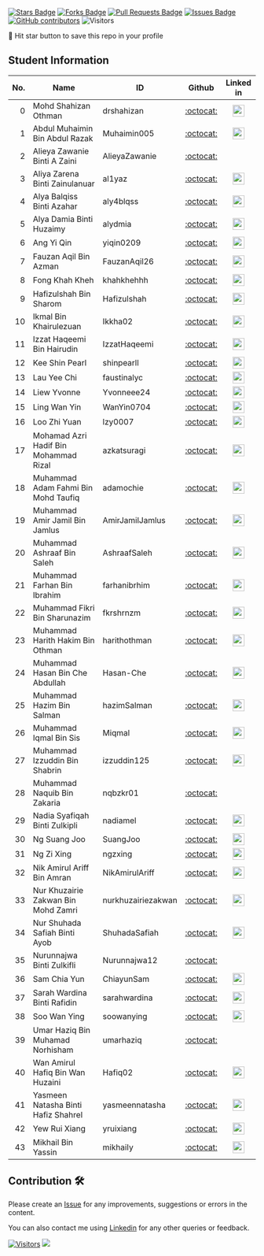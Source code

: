 <a href="https://github.com/drshahizan/HPDP/stargazers"><img src="https://img.shields.io/github/stars/drshahizan/HPDP" alt="Stars Badge"/></a>
<a href="https://github.com/drshahizan/HPDP/network/members"><img src="https://img.shields.io/github/forks/drshahizan/HPDP" alt="Forks Badge"/></a>
<a href="https://github.com/drshahizan/HPDP/pulls"><img src="https://img.shields.io/github/issues-pr/drshahizan/HPDP" alt="Pull Requests Badge"/></a>
<a href="https://github.com/drshahizan/HPDP"><img src="https://img.shields.io/github/issues/drshahizan/HPDP" alt="Issues Badge"/></a>
<a href="https://github.com/drshahizan/HPDP/graphs/contributors"><img alt="GitHub contributors" src="https://img.shields.io/github/contributors/drshahizan/HPDP?color=2b9348"></a>
![Visitors](https://api.visitorbadge.io/api/visitors?path=https%3A%2F%2Fgithub.com%2Fdrshahizan%2FHPDP&labelColor=%23d9e3f0&countColor=%23697689&style=flat)

🌟 Hit star button to save this repo in your profile

## Student Information

| No. | Name                                     | ID          | Github                         | Linked in |
|-----:|------------------------------------------|-------------|:--------------------------------:| :--------------------------------:|
| 0   | Mohd Shahizan Othman          | drshahizan            | [:octocat:](https://github.com/drshahizan) | <a href="https://www.linkedin.com/in/drshahizan" ><img src="./images/linkedin.png" width="24px" height="24px" ></a> |
| 1   | Abdul Muhaimin Bin Abdul Razak          |Muhaimin005             | [:octocat:](https://github.com/Muhaimin005) | <a href="[https://www.linkedin.com/in/abdul-muhaimin](https://www.linkedin.com/in/abdul-muhaimin-65390b23b?utm_source=share&utm_campaign=share_via&utm_content=profile&utm_medium=android_app)" ><img src="./images/linkedin.png" width="24px" height="24px" ></a>
| 2   | Alieya Zawanie Binti A Zaini            |AlieyaZawanie             | [:octocat:](https://github.com/AlieyaZawanie) |
| 3   | Aliya Zarena Binti Zainulanuar          |al1yaz       | [:octocat:](https://github.com/al1yaz) |<a href="https://www.linkedin.com/in/aliya-zarena-239469270" ><img src="./images/linkedin.png" width="24px" height="24px" ></a> |
| 4   | Alya Balqiss Binti Azahar               |aly4blqss     | [:octocat:](https://github.com/aly4blqss) | <a href="https://www.linkedin.com/in/alyabalqiss" ><img src="./images/linkedin.png" width="24px" height="24px" ></a> |
| 5   | Alya Damia Binti Huzaimy                |alydmia      | [:octocat:](https://github.com/alydmia) | <a href="https://www.linkedin.com/in/alya-damia-huzaimy-555638224" ><img src="./images/linkedin.png" width="24px" height="24px" ></a> |
| 6   | Ang Yi Qin                              |  yiqin0209           | [:octocat:](https://github.com/yiqin0209) | <a href = "https://www.linkedin.com/in/ang-yi-qin-696396225"> <img src="./images/linkedin.png" width="24px" height="24px" ></a> |
| 7   | Fauzan Aqil Bin Azman                   |FauzanAqil26           | [:octocat:](https://github.com/FauzanAqil26) |<a href="https://www.linkedin.com/in/fauzan-aqil-azman-126077203/" ><img src="./images/linkedin.png" width="24px" height="24px" ></a>
| 8   | Fong Khah Kheh                          |khahkhehhh             | [:octocat:](https://github.com/khahkhehhh) |<a href="https://www.linkedin.com/in/fong-khah-kheh-0a539625a" ><img src="./images/linkedin.png" width="24px" height="24px" ></a> |
| 9   | Hafizulshah Bin Sharom                  |Hafizulshah  | [:octocat:](https://github.com/Hafizulshah) | <a href="https://my.linkedin.com/in/hafizulshah-sharom-5b3b2423b" ><img src="./images/linkedin.png" width="24px" height="24px" ></a>
| 10  | Ikmal Bin Khairulezuan                  |Ikkha02      | [:octocat:](https://github.com/Ikkha02) |<a href="https://www.linkedin.com/in/ikmal-khairulezuan-b50022225/" ><img src="./images/linkedin.png" width="24px" height="24px" ></a> |
| 11  | Izzat Haqeemi Bin Hairudin              |IzzatHaqeemi| [:octocat:](https://github.com/IzzatHaqeemi) | <a href="https://www.linkedin.com/in/izzat-haqeemi-bin-hairudin-76a207269" ><img src="./images/linkedin.png" width="24px" height="24px" ></a>
| 12  | Kee Shin Pearl                          |shinpearll   | [:octocat:](https://github.com/shinpearll) | <a href="https://www.linkedin.com/in/kee-shinpearl/" ><img src="./images/linkedin.png" width="24px" height="24px" ></a>
| 13  | Lau Yee Chi                             |faustinalyc             | [:octocat:](https://github.com/faustinalyc) |<a href="https://www.linkedin.com/in/lauyeechi0915" ><img src="./images/linkedin.png" width="24px" height="24px" ></a> |
| 14  | Liew Yvonne                             |Yvonneee24   | [:octocat:](https://github.com/Yvonneee24) | <a href="https://www.linkedin.com/in/liew-yvonne-a69180225/" ><img src="./images/linkedin.png" width="24px" height="24px" ></a> |
| 15  | Ling Wan Yin                            |WanYin0704   | [:octocat:](https://github.com/WanYin0704) | <a href="https://www.linkedin.com/in/lingwanyin" ><img src="./images/linkedin.png" width="24px" height="24px" ></a> |
| 16  | Loo Zhi Yuan                            |lzy0007      | [:octocat:](https://github.com/lzy0007) | <a href="https://www.linkedin.com/in/loo-zhi-yuan-89779b224" ><img src="./images/linkedin.png" width="24px" height="24px" ></a> |
| 17  | Mohamad Azri Hadif Bin Mohammad Rizal  |azkatsuragi| [:octocat:](https://github.com/azkatsuragi) |<a href="https://www.linkedin.com/in/azrihadif" ><img src="./images/linkedin.png" width="24px" height="24px" ></a> |
| 18  | Muhammad Adam Fahmi Bin Mohd Taufiq     |adamochie    | [:octocat:](https://github.com/adamochie) |<a href="https://www.linkedin.com/in/adam-fahmi-taufiq" ><img src="./images/linkedin.png" width="24px" height="24px" ></a> |
| 19  | Muhammad Amir Jamil Bin Jamlus          | AmirJamilJamlus            | [:octocat:](https://github.com/your_id) |   <a href="https://www.linkedin.com/in/amir-jamlus-7a099b208" ><img src="./images/linkedin.png" width="24px" height="24px" ></a> |
| 20  | Muhammad Ashraaf Bin Saleh              |AshraafSaleh| [:octocat:](https://github.com/AshraafSaleh) |<a href="https://www.linkedin.com/in/muhammadashraafsaleh" ><img src="./images/linkedin.png" width="24px" height="24px" ></a> |
| 21  | Muhammad Farhan Bin Ibrahim             |farhanibrhim             | [:octocat:](https://github.com/farhanibrhim) | <a href="https://www.linkedin.com/in/farhanibrhim/" ><img src="./images/linkedin.png" width="24px" height="24px" ></a> |
| 22  | Muhammad Fikri Bin Sharunazim           |fkrshrnzm             | [:octocat:](https://github.com/fkrshrnzm) | <a href="https://www.linkedin.com/in/muhammad-fikri19" ><img src="./images/linkedin.png" width="24px" height="24px" ></a> |
| 23  | Muhammad Harith Hakim Bin Othman        |harithothman             | [:octocat:](https://github.com/harithothman) | <a href="https://www.linkedin.com/in/harith-hakim-705364235"><img src="./images/linkedin.png" width="24px" height="24px" ></a> |
| 24  | Muhammad Hasan Bin Che Abdullah         |Hasan-Che    | [:octocat:](https://github.com/Hasan-Che) | <a href="https://www.linkedin.com/in/hasan-che-abdullah-811262218" ><img src="./images/linkedin.png" width="24px" height="24px" ></a> |
| 25  | Muhammad Hazim Bin Salman               |hazimSalman             | [:octocat:](https://github.com/your_id) | <a href="https://www.linkedin.com/in/hazimsalman" ><img src="./images/linkedin.png" width="24px" height="24px" ></a> 
| 26  | Muhammad Iqmal Bin Sis                  |Miqmal      | [:octocat:](https://github.com/Miqmal) | <a href="https://www.linkedin.com/in/muhammad-iqmal18/" ><img src="./images/linkedin.png" width="24px" height="24px" ></a> |
| 27  | Muhammad Izzuddin Bin Shabrin           |izzuddin125             | [:octocat:](https://github.com/izzuddin125) | <a href="https://www.linkedin.com/in/muhammad-izzuddin-shabrin/" ><img src="./images/linkedin.png" width="24px" height="24px" ></a> |
| 28  | Muhammad Naquib Bin Zakaria             |nqbzkr01     | [:octocat:](https://github.com/nqbzkr01) |
| 29  | Nadia Syafiqah Binti Zulkipli           |nadiamel     | [:octocat:](https://github.com/nadiamel) |<a href="https://www.linkedin.com/in/nadia-syafiqah-zulkipli" ><img src="./images/linkedin.png" width="24px" height="24px" ></a> |
| 30  | Ng Suang Joo                            |SuangJoo             | [:octocat:](https://github.com/SuangJoo) |<a href="https://www.linkedin.com/in/ng-suang-joo-389335212" ><img src="./images/linkedin.png" width="24px" height="24px" ></a> |
| 31  | Ng Zi Xing                              |ngzxing      | [:octocat:](https://github.com/ngzxing) |<a href="https://www.linkedin.com/in/ng-zi-xing-a3a466270" ><img src="./images/linkedin.png" width="24px" height="24px" ></a> |
| 32  | Nik Amirul Ariff Bin Amran              |NikAmirulAriff   | [:octocat:](https://github.com/NikAmirulAriff) |<a href="https://www.linkedin.com/in/amirul-amran"><img src="./images/linkedin.png" width="24px" height="24px" ></a>|
| 33  | Nur Khuzairie Zakwan Bin Mohd Zamri     |nurkhuzairiezakwan             | [:octocat:](https://github.com/nurkhuzairiezakwan) |<a href="https://www.linkedin.com/in/khuzairie" ><img src="./images/linkedin.png" width="24px" height="24px" ></a> |
| 34  | Nur Shuhada Safiah Binti Ayob           |ShuhadaSafiah            | [:octocat:](https://github.com/ShuhadaSafiah) |<a href="www.linkedin.com/in/nur-shuhada-safiah-ayob-932105242" ><img src="./images/linkedin.png" width="24px" height="24px" ></a> |
| 35  | Nurunnajwa Binti Zulkifli               |Nurunnajwa12             | [:octocat:](https://github.com/Nurunnajwa12) |
| 36  | Sam Chia Yun                            |ChiayunSam   | [:octocat:](https://github.com/ChiayunSam) | <a href="https://www.linkedin.com/in/sam-chia-yun-b92a37271/"><img src="./images/linkedin.png" width="24px" height="24px" ></a> |
| 37  | Sarah Wardina Binti Rafidin             |sarahwardina| [:octocat:](https://github.com/sarahwardina) |  <a href="https://www.linkedin.com/in/sarahwardina" ><img src="./images/linkedin.png" width="24px" height="24px" ></a> |
| 38  | Soo Wan Ying                            |soowanying     | [:octocat:](https://github.com/soowanying) |<a href="https://my.linkedin.com/in/wan-ying-soo-814b52293" ><img src="./images/linkedin.png" width="24px" height="24px" ></a>
| 39  | Umar Haziq Bin Muhamad Norhisham        |  umarhaziq           | [:octocat:](https://github.com/your_id) |
| 40  | Wan Amirul Hafiq Bin Wan Huzaini        |Hafiq02             | [:octocat:](https://github.com/Hafiq02) | <a href="https://www.linkedin.com/in/amirul-hafiq/" ><img src="./images/linkedin.png" width="24px" height="24px" ></a> |
| 41  | Yasmeen Natasha Binti Hafiz Shahrel     |yasmeennatasha| [:octocat:](https://github.com/yasmeennatasha) | <a href="https://www.linkedin.com/in/yasmeen-natasha-hafiz-shahrel" ><img src="./images/linkedin.png" width="24px" height="24px" ></a> |
| 42  | Yew Rui Xiang                           |yruixiang   | [:octocat:](https://github.com/yruixiang) | <a href="https://www.linkedin.com/in/rui-xiang-yew-011049268/" ><img src="./images/linkedin.png" width="24px" height="24px" ></a> |
| 43  | Mikhail Bin Yassin                       |mikhaiIy    | [:octocat:](https://github.com/mikhaiIy) | <a href="https://www.linkedin.com/in/mikhailyassin" ><img src="./images/linkedin.png" width="24px" height="24px" ></a> |

## Contribution 🛠️
Please create an [Issue](https://github.com/drshahizan/HPDP/issues) for any improvements, suggestions or errors in the content.

You can also contact me using [Linkedin](https://www.linkedin.com/in/drshahizan/) for any other queries or feedback.

[![Visitors](https://api.visitorbadge.io/api/visitors?path=https%3A%2F%2Fgithub.com%2Fdrshahizan&labelColor=%23697689&countColor=%23555555&style=plastic)](https://visitorbadge.io/status?path=https%3A%2F%2Fgithub.com%2Fdrshahizan)
![](https://hit.yhype.me/github/profile?user_id=81284918)



